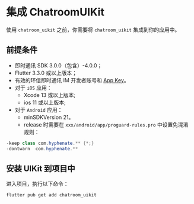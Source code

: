 # 集成 ChatroomUIKit

使用 `chatroom_uikit` 之前，你需要将 `chatroom_uikit` 集成到你的应用中。

## 前提条件

- 即时通讯 SDK 3.0.0（包含）-4.0.0；
- Flutter 3.3.0 或以上版本；
- 有效的环信即时通讯 IM 开发者账号和 [App Key](/product/enable_and_configure_IM.html#获取环信即时通讯-im-的信息)。
- 对于 `iOS` 应用：
  - Xcode 13 或以上版本;
  - ios 11 或以上版本;
- 对于 `Android` 应用：
  - minSDKVersion 21。
  - release 时需要在 `xxx/android/app/proguard-rules.pro` 中设置免混淆规则：

```java
-keep class com.hyphenate.** {*;}
-dontwarn  com.hyphenate.**
```

## 安装 UIKit 到项目中

进入项目，执行以下命令：

```sh
flutter pub get add chatroom_uikit
```


